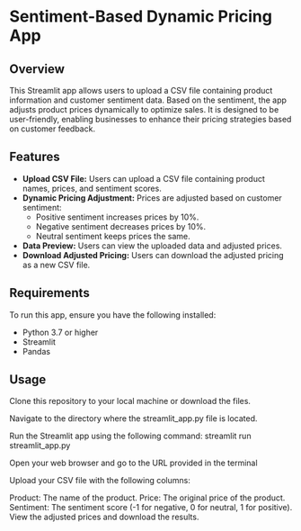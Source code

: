 # Sentiment-Based Dynamic Pricing App

## Overview
This Streamlit app allows users to upload a CSV file containing product information and customer sentiment data. Based on the sentiment, the app adjusts product prices dynamically to optimize sales. It is designed to be user-friendly, enabling businesses to enhance their pricing strategies based on customer feedback.

## Features
- **Upload CSV File:** Users can upload a CSV file containing product names, prices, and sentiment scores.
- **Dynamic Pricing Adjustment:** Prices are adjusted based on customer sentiment:
  - Positive sentiment increases prices by 10%.
  - Negative sentiment decreases prices by 10%.
  - Neutral sentiment keeps prices the same.
- **Data Preview:** Users can view the uploaded data and adjusted prices.
- **Download Adjusted Pricing:** Users can download the adjusted pricing as a new CSV file.

## Requirements
To run this app, ensure you have the following installed:
- Python 3.7 or higher
- Streamlit
- Pandas

## Usage
Clone this repository to your local machine or download the files.

Navigate to the directory where the streamlit_app.py file is located.

 Run the Streamlit app using the following command: streamlit run streamlit_app.py

Open your web browser and go to the URL provided in the terminal

 Upload your CSV file with the following columns:

Product: The name of the product.
Price: The original price of the product.
Sentiment: The sentiment score (-1 for negative, 0 for neutral, 1 for positive).
View the adjusted prices and download the results.


